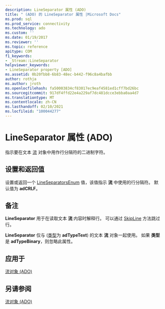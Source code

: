 ```yaml
---
description: LineSeparator 属性 (ADO)
title: " (ADO) 的 LineSeparator 属性 |Microsoft Docs"
ms.prod: sql
ms.prod_service: connectivity
ms.technology: ado
ms.custom: ''
ms.date: 01/19/2017
ms.reviewer: ''
ms.topic: reference
apitype: COM
f1_keywords:
- _Stream::LineSeparator
helpviewer_keywords:
- LineSeparator property [ADO]
ms.assetid: 0b20fbb8-6b83-48ec-b442-f96c8a4bafbb
author: rothja
ms.author: jroth
ms.openlocfilehash: fa50003834cf83017ec9eaf4581ed1cff7bd26bc
ms.sourcegitcommit: 917df4ffd22e4a229af7dc481dcce3ebba0aa4d7
ms.translationtype: MT
ms.contentlocale: zh-CN
ms.lasthandoff: 02/10/2021
ms.locfileid: "100044277"
---
```

# <a name="lineseparator-property-ado"></a>LineSeparator 属性 (ADO)
指示要在文本 [流](./stream-object-ado.md) 对象中用作行分隔符的二进制字符。  
  
## <a name="settings-and-return-values"></a>设置和返回值  
 设置或返回一个 [LineSeparatorsEnum](./lineseparatorsenum.md) 值，该值指示 **流** 中使用的行分隔符。 默认值为 **adCRLF**。  
  
## <a name="remarks"></a>备注  
 **LineSeparator** 用于在读取文本 **流** 内容时解释行。 可以通过 [SkipLine](./skipline-method.md) 方法跳过行。  
  
 **LineSeparator** 仅与 ([类型](./type-property-ado-stream.md)为 **adTypeText**) 的文本 **流** 对象一起使用。 如果 **类型** 是 **adTypeBinary**，则忽略此属性。  
  
## <a name="applies-to"></a>应用于  
 [流对象 (ADO)](./stream-object-ado.md)  
  
## <a name="see-also"></a>另请参阅  
 [流对象 (ADO)](./stream-object-ado.md)